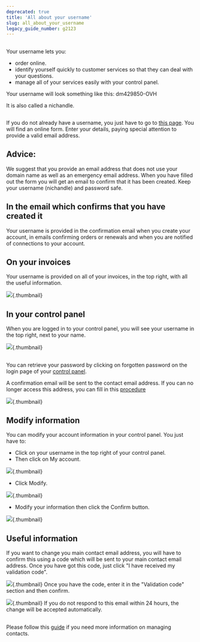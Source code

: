 ```yaml
---
deprecated: true
title: 'All about your username'
slug: all_about_your_username
legacy_guide_number: g2123
---
```


## 
Your username lets you:


- order online.
- identify yourself quickly to customer services so that they can deal with your questions.
- manage all of your services easily with your control panel.


Your username will look something like this:
dm429850-OVH

It is also called a nichandle.


## 
If you do not already have a username, you just have to go to [this page](https://www.ovh.com/auth/?action=gotomanager&from=https://www.ovh.cz/&ovhSubsidiary=cz).
You will find an online form. Enter your details, paying special attention to provide a valid email address.

## Advice:
We suggest that you provide an email address that does not use your domain name as well as an emergency email address.
When you have filled out the form you will get an email to confirm that it has been created. Keep your username (nichandle) and password safe.


## In the email which confirms that you have created it
Your username is provided in the confirmation email when you create your account, in emails confirming orders or renewals and when you are notified of connections to your account.


## On your invoices
Your username is provided on all of your invoices, in the top right, with all the useful information.

![](images/3948.jpg){.thumbnail}


## In your control panel
When you are logged in to your control panel, you will see your username in the top right, next to your name.

![](images/3949.jpg){.thumbnail}


## 
You can retrieve your password by clicking on forgotten password on the login page of your [control panel](https://www.ovhtelecom.fr/espaceclient/login/).

A confirmation email will be sent to the contact email address. 
If you can no longer access this address, you can fill in this [procedure](https://www.ovh.co.uk/cgi-bin/procedure/procedureChangeEmail.cgi)

![](images/3936.jpg){.thumbnail}


## Modify information
You can modify your account information in your control panel.
You just have to:


- Click on your username in the top right of your control panel.
- Then click on My account.



![](images/3953.jpg){.thumbnail}

- Click Modify.



![](images/3954.jpg){.thumbnail}

- Modify your information then click the Confirm button.



![](images/3955.jpg){.thumbnail}


## Useful information
If you want to change you main contact email address, you will have to confirm this using a code which will be sent to your main contact email address.
Once you have got this code, just click "I have received my validation code".

![](images/3956.jpg){.thumbnail}
Once you have the code, enter it in the "Validation code" section and then confirm.

![](images/3957.jpg){.thumbnail}
If you do not respond to this email within 24 hours, the change will be accepted automatically.


## 
Please follow this [guide](https://www.ovh.co.uk/g1858.management_of_contacts_and_personal_information) if you need more information on managing contacts.

